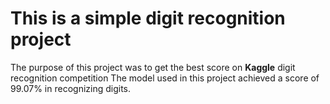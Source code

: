 # This is a simple digit recognition project
The purpose of this project was to get the best score on **Kaggle** digit recognition competition
The model used in this project achieved a score of 99.07% in recognizing digits.
